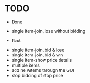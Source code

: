 TODO
====

- Done
+ single item-join, lose without bidding
- Rest
+ single item-join, bid & lose
+ single item-join, bid & win
+ single item-show price details
+ multiple items
+ add ne witems through the GUI
+ stop bidding of stop price

